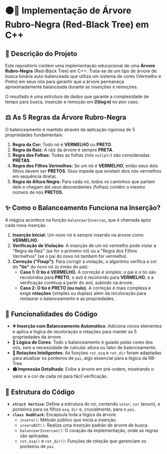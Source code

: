 # ⚫🔴 Implementação de Árvore Rubro-Negra (Red-Black Tree) em C++

## 📜 Descrição do Projeto

Este repositório contém uma implementação educacional de uma **Árvore Rubro-Negra** (Red-Black Tree) em C++. Trata-se de um tipo de árvore de busca binária auto-balanceada que utiliza um sistema de cores (Vermelho e Preto) em seus nós para garantir que a árvore permaneça aproximadamente balanceada durante as inserções e remoções.

O resultado é uma estrutura de dados que garante a complexidade de tempo para busca, inserção e remoção em **$O(\log n)$** no pior caso.

## ⚖️ As 5 Regras da Árvore Rubro-Negra

O balanceamento é mantido através da aplicação rigorosa de 5 propriedades fundamentais:

1.  **Regra da Cor:** Todo nó é **VERMELHO** ou **PRETO**.
2.  **Regra da Raiz:** A raiz da árvore é sempre **PRETA**.
3.  **Regra das Folhas:** Todas as folhas (nós `nullptr`) são consideradas **PRETAS**.
4.  **Regra dos Filhos Vermelhos:** Se um nó é **VERMELHO**, então seus dois filhos devem ser **PRETOS**. (Isso impede que existam dois nós vermelhos em sequência direta).
5.  **Regra da Altura Negra:** Para cada nó, todos os caminhos que partem dele e chegam até seus descendentes (folhas) contêm o mesmo número de nós **PRETOS**.

## ✨ Como o Balanceamento Funciona na Inserção?

A mágica acontece na função `balancearInsercao`, que é chamada após cada nova inserção.

1.  **Inserção Inicial:** Um novo nó é sempre inserido na árvore como **VERMELHO**.
2.  **Verificação de Violação:** A inserção de um nó vermelho pode violar a "Regra da Raiz" (se for o primeiro nó) ou a "Regra dos Filhos Vermelhos" (se o pai do novo nó também for vermelho).
3.  **Correção ("Fixup"):** Para corrigir a violação, o algoritmo verifica a cor do **"tio"** do novo nó (o irmão do pai):
    -   **Caso 1: O tio é VERMELHO.** A correção é simples: o pai e o tio são recoloridos para **PRETO**, o avô é recolorido para **VERMELHO**, e a verificação continua a partir do avô, subindo na árvore.
    -   **Caso 2: O tio é PRETO (ou nulo).** A correção é mais complexa e exige **rotações** (simples ou duplas) além da recoloração para restaurar o balanceamento e as propriedades.

## 🚀 Funcionalidades do Código

-   **➕ Inserção com Balanceamento Automático**: Adiciona novos elementos e aplica a lógica de recoloração e rotações para manter as 5 propriedades da árvore.
-   **🎨 Lógica de Cores**: Todo o balanceamento é guiado pelas cores dos nós, sem a necessidade de calcular altura ou fator de balanceamento.
-   **🔄 Rotações Inteligentes**: As funções `rot_esq` e `rot_dir` foram adaptadas para atualizar os ponteiros de `pai`, algo essencial para a lógica da RB-Tree.
-   **🖨️ Impressão Detalhada**: Exibe a árvore em pré-ordem, mostrando o valor e a cor de cada nó para fácil verificação.

## 📂 Estrutura do Código

-   **`struct Vertice`**: Define a estrutura do nó, contendo `valor`, `cor` (enum), e ponteiros para os filhos `esq`, `dir` e, crucialmente, para o `pai`.
-   **`class RedBlack`**: Encapsula toda a lógica da árvore.
    -   `insere()`: Método público que inicia a inserção.
    -   `insereBST()`: Realiza uma inserção padrão de árvore de busca.
    -   `balancearInsercao()`: O coração da implementação, onde as regras são aplicadas.
    -   `rot_esq()` e `rot_dir()`: Funções de rotação que gerenciam os ponteiros de `pai`.
